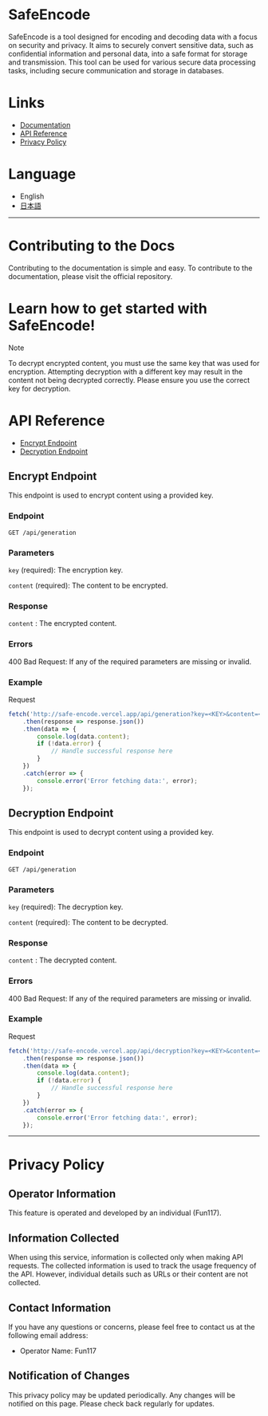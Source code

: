 # SafeEncode

SafeEncode is a tool designed for encoding and decoding data with a focus on security and privacy. It aims to securely convert sensitive data, such as confidential information and personal data, into a safe format for storage and transmission. This tool can be used for various secure data processing tasks, including secure communication and storage in databases.

# Links

- [Documentation](https://safe-encode.vercel.app/docs)
- [API Reference](https://safe-encode.vercel.app/docs/api-reference)
- [Privacy Policy](https://safe-encode.vercel.app/docs/privacy-policy)

# Language
- English
- [日本語](https://github.com/Fun117/SafeEncode/blob/main/README/ja.md)

---

# Contributing to the Docs

Contributing to the documentation is simple and easy. To contribute to the documentation, please visit the official repository.

# Learn how to get started with SafeEncode!

> [!NOTE]
> To decrypt encrypted content, you must use the same key that was used for encryption. Attempting decryption with a different key may result in the content not being decrypted correctly. Please ensure you use the correct key for decryption.

# API Reference
- [Encrypt Endpoint](#encrypt-endpoint)
- [Decryption Endpoint](#decryption-endpoint)

## Encrypt Endpoint

This endpoint is used to encrypt content using a provided key.

### Endpoint

```
GET /api/generation
```

### Parameters

`key` (required): The encryption key.

`content` (required): The content to be encrypted.

### Response

`content` : The encrypted content.

### Errors

400 Bad Request: If any of the required parameters are missing or invalid.

### Example

Request

```js
fetch('http://safe-encode.vercel.app/api/generation?key=<KEY>&content=<CONTENT>')
	.then(response => response.json())
	.then(data => {
		console.log(data.content);
		if (!data.error) {
			// Handle successful response here
		}
	})
	.catch(error => {
		console.error('Error fetching data:', error);
	});
```

## Decryption Endpoint

This endpoint is used to decrypt content using a provided key.

### Endpoint

```
GET /api/generation
```

### Parameters

`key` (required): The decryption key.

`content` (required): The content to be decrypted.

### Response

`content` : The decrypted content.

### Errors

400 Bad Request: If any of the required parameters are missing or invalid.

### Example

Request

```js
fetch('http://safe-encode.vercel.app/api/decryption?key=<KEY>&content=<CONTENT>')
	.then(response => response.json())
	.then(data => {
		console.log(data.content);
		if (!data.error) {
			// Handle successful response here
		}
	})
	.catch(error => {
		console.error('Error fetching data:', error);
	});
```

---

# Privacy Policy

## Operator Information

This feature is operated and developed by an individual (Fun117).

## Information Collected

When using this service, information is collected only when making API requests. The collected information is used to track the usage frequency of the API. However, individual details such as URLs or their content are not collected.

## Contact Information

If you have any questions or concerns, please feel free to contact us at the following email address:

- Operator Name: Fun117

## Notification of Changes

This privacy policy may be updated periodically. Any changes will be notified on this page. Please check back regularly for updates.